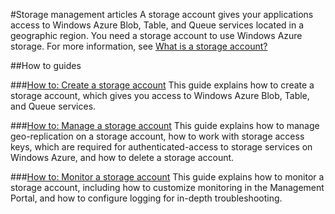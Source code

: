 <properties linkid="develop-net" urlDisplayName="Storage" pageTitle="Storage - Windows Azure service management" title="Storage - Windows Azure service management" metaKeywords="storage Windows Azure, storage Azure, storage accounts Azure, storage accounts Windows Azure" Description="Find topics about using storage accounts in Windows Azure." metaCanonical="" disqusComments="0" umbracoNaviHide="0" />


#Storage management articles
A storage account gives your applications access to Windows Azure Blob, Table, and Queue services located in a geographic region. You need a storage account to use Windows Azure storage. For more information, see [What is a storage account?](./whatis-a-storage-account/)

##How to guides

###[How to: Create a storage account](http://howto-create-storage-account/)
This guide explains how to create a storage account, which gives you access to Windows Azure Blob, Table, and Queue services. 

###[How to: Manage a storage account](./howto-manage-storage-account/)
This guide explains how to manage geo-replication on a storage account, how to work with storage access keys, which are required for authenticated-access to storage services on Windows Azure, and how to delete a storage account.

###[How to: Monitor a storage account](./howto-monitor-storage-account/)
This guide explains how to monitor a storage account, including how to customize monitoring in the Management Portal, and how to configure logging for in-depth troubleshooting. 
